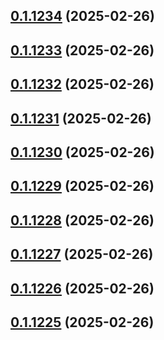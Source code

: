 ## [0.1.1234](https://github.com/binary-braids/terraform-oracle/compare/v0.1.1233...v0.1.1234) (2025-02-26)



## [0.1.1233](https://github.com/binary-braids/terraform-oracle/compare/v0.1.1232...v0.1.1233) (2025-02-26)



## [0.1.1232](https://github.com/binary-braids/terraform-oracle/compare/v0.1.1231...v0.1.1232) (2025-02-26)



## [0.1.1231](https://github.com/binary-braids/terraform-oracle/compare/v0.1.1230...v0.1.1231) (2025-02-26)



## [0.1.1230](https://github.com/binary-braids/terraform-oracle/compare/v0.1.1229...v0.1.1230) (2025-02-26)



## [0.1.1229](https://github.com/binary-braids/terraform-oracle/compare/v0.1.1228...v0.1.1229) (2025-02-26)



## [0.1.1228](https://github.com/binary-braids/terraform-oracle/compare/v0.1.1227...v0.1.1228) (2025-02-26)



## [0.1.1227](https://github.com/binary-braids/terraform-oracle/compare/v0.1.1226...v0.1.1227) (2025-02-26)



## [0.1.1226](https://github.com/binary-braids/terraform-oracle/compare/v0.1.1225...v0.1.1226) (2025-02-26)



## [0.1.1225](https://github.com/binary-braids/terraform-oracle/compare/v0.1.1224...v0.1.1225) (2025-02-26)



